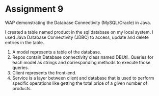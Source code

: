 # Assignment 9
WAP demonstrating the Database Connectivity (MySQL/Oracle) in Java.  

I created a table named product in the sql database on my local system.
I used Java Database Connectivity (JDBC) to access, update and delete entries in the table.

1. A model represents a table of the database.
2. Repos contain Database connectivity class named DBUtil. Queries for each model as strings and corresponding methods to execute those queries.
3. Client represents the front-end.
4. Service is a layer between client and database that is used to perform specific operations like getting the total price of a given number of products.